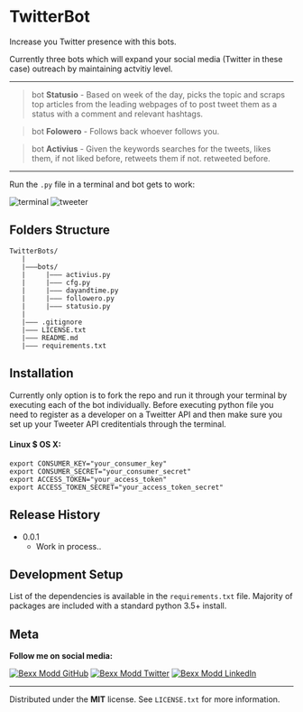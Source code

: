 # TwitterBot
Increase you Twitter presence with this bots.

Currently three bots which will expand your social media (Twitter in these case) outreach by maintaining actvitiy level.

-----
> bot **Statusio** - Based on week of the day, picks the topic and scraps top articles from the leading webpages of to post tweet them as a status with a comment and relevant hashtags.

> bot **Folowero** - Follows back whoever follows you.

> bot **Activius** - Given the keywords searches for the tweets, likes them, if not liked before, retweets them if not. retweeted before.

------
Run the `.py` file in a terminal and bot gets to work:

![terminal](https://media1.giphy.com/media/f94ATwIosgMFG5xwjs/giphy.gif)
![tweeter](https://media0.giphy.com/media/gLbiraGzJQFuPN0WOH/giphy.gif)

## Folders Structure
```
TwitterBots/
   |
   |———bots/
   |     |——— activius.py
   |     |——— cfg.py
   |     |——— dayandtime.py
   |     |——— followero.py
   |     |——— statusio.py
   |
   |——— .gitignore
   |——— LICENSE.txt
   |——— README.md
   |——— requirements.txt
```

## Installation

Currently only option is to fork the repo and run it through your terminal by executing each of the bot individually.
Before executing python file you need to register as a developer on a Tweitter API and then make sure you set up your Tweeter API creditentials through the terminal.

#### Linux $ OS X:
```
export CONSUMER_KEY="your_consumer_key"
export CONSUMER_SECRET="your_consumer_secret"
export ACCESS_TOKEN="your_access_token"
export ACCESS_TOKEN_SECRET="your_access_token_secret"
```

## Release History

* 0.0.1
  * Work in process..


## Development Setup

List of the dependencies is available in the `requirements.txt` file. Majority of packages are included with a standard python 3.5+ install.

## Meta

**Follow me on social media:**

[![Bexx Modd GitHub](https://i.imgur.com/rnEivsV.png)](https://github.com/bexxmodd) [![Bexx Modd Twitter](https://i.imgur.com/BMdn8gX.png)](https://twitter.com/bexxmodd) [![Bexx Modd LinkedIn](https://i.imgur.com/NxflDxM.png)](https://www.linkedin.com/in/bmodebadze/)

---------
Distributed under the **MIT** license. See `LICENSE.txt` for more information.
